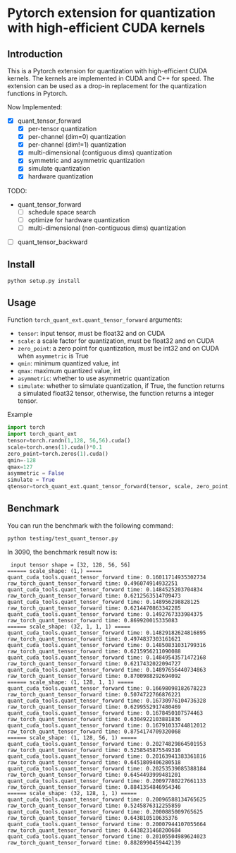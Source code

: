# Pytorch extension for quantization with high-efficient CUDA kernels

## Introduction
This is a Pytorch extension for quantization with high-efficient CUDA kernels. The kernels are implemented in CUDA and C++ for speed. The extension can be used as a drop-in replacement for the quantization functions in Pytorch.

Now Implemented:
- [x] quant_tensor_forward
    - [x] per-tensor quantization
    - [x] per-channel (dim=0) quantization
    - [x] per-channel (dim!=1) quantization
    - [x] multi-dimensional (contiguous dims) quantization
    - [x] symmetric and asymmetric quantization
    - [x] simulate quantization
    - [x] hardware quantization

TODO:
- quant_tensor_forward
    - [ ] schedule space search
    - [ ] optimize for hardware quantization
    - [ ] multi-dimensional (non-contiguous dims) quantization
- [ ] quant_tensor_backward

## Install
```bash
python setup.py install
```

## Usage

Function `torch_quant_ext.quant_tensor_forward` arguments:
- `tensor`: input tensor, must be float32 and on CUDA
- `scale`: a scale factor for quantization, must be float32 and on CUDA
- `zero_point`: a zero point for quantization, must be int32 and on CUDA when `asymmetric` is True
- `qmin`: minimum quantized value, int
- `qmax`: maximum quantized value, int
- `asymmetric`: whether to use asymmetric quantization
- `simulate`: whether to simulate quantization, if True, the function returns a simulated float32 tensor, otherwise, the function returns a integer tensor.

Example
```python
import torch
import torch_quant_ext
tensor=torch.randn(1,128, 56,56).cuda()
scale=torch.ones(1).cuda()*0.1
zero_point=torch.zeros(1).cuda()
qmin=-128
qmax=127
asymmetric = False
simulate = True
qtensor=torch_quant_ext.quant_tensor_forward(tensor, scale, zero_point, qmin, qmax, asymmetric, simulate)
```

## Benchmark

You can run the benchmark with the following command:
```bash
python testing/test_quant_tensor.py
```

In 3090, the benchmark result now is:
```
 input tensor shape = [32, 128, 56, 56]
====== scale_shape: (1,) =====
quant_cuda_tools.quant_tensor_forward time: 0.16011714935302734
raw_torch_quant_tensor_forward time: 0.496074914932251
quant_cuda_tools.quant_tensor_forward time: 0.1484525203704834
raw_torch_quant_tensor_forward time: 0.6212563514709473
quant_cuda_tools.quant_tensor_forward time: 0.148956298828125
raw_torch_quant_tensor_forward time: 0.6214470863342285
quant_cuda_tools.quant_tensor_forward time: 0.1492767333984375
raw_torch_quant_tensor_forward time: 0.869920015335083
====== scale_shape: (32, 1, 1, 1) =====
quant_cuda_tools.quant_tensor_forward time: 0.14829182624816895
raw_torch_quant_tensor_forward time: 0.4974837303161621
quant_cuda_tools.quant_tensor_forward time: 0.14850831031799316
raw_torch_quant_tensor_forward time: 0.6215956211090088
quant_cuda_tools.quant_tensor_forward time: 0.14849543571472168
raw_torch_quant_tensor_forward time: 0.6217432022094727
quant_cuda_tools.quant_tensor_forward time: 0.14897656440734863
raw_torch_quant_tensor_forward time: 0.8700988292694092
====== scale_shape: (1, 128, 1, 1) =====
quant_cuda_tools.quant_tensor_forward time: 0.16698098182678223
raw_torch_quant_tensor_forward time: 0.5074722766876221
quant_cuda_tools.quant_tensor_forward time: 0.16730976104736328
raw_torch_quant_tensor_forward time: 0.6299552917480469
quant_cuda_tools.quant_tensor_forward time: 0.1678450107574463
raw_torch_quant_tensor_forward time: 0.6304922103881836
quant_cuda_tools.quant_tensor_forward time: 0.16791033744812012
raw_torch_quant_tensor_forward time: 0.8754174709320068
====== scale_shape: (1, 128, 56, 1) =====
quant_cuda_tools.quant_tensor_forward time: 0.20274829864501953
raw_torch_quant_tensor_forward time: 0.5258545875549316
quant_cuda_tools.quant_tensor_forward time: 0.20163941383361816
raw_torch_quant_tensor_forward time: 0.6451809406280518
quant_cuda_tools.quant_tensor_forward time: 0.20253539085388184
raw_torch_quant_tensor_forward time: 0.6454493999481201
quant_cuda_tools.quant_tensor_forward time: 0.20097780227661133
raw_torch_quant_tensor_forward time: 0.8841354846954346
====== scale_shape: (32, 128, 1, 1) =====
quant_cuda_tools.quant_tensor_forward time: 0.20096588134765625
raw_torch_quant_tensor_forward time: 0.5245876312255859
quant_cuda_tools.quant_tensor_forward time: 0.2000885009765625
raw_torch_quant_tensor_forward time: 0.643810510635376
quant_cuda_tools.quant_tensor_forward time: 0.20007944107055664
raw_torch_quant_tensor_forward time: 0.6438231468200684
quant_cuda_tools.quant_tensor_forward time: 0.20105504989624023
raw_torch_quant_tensor_forward time: 0.8828990459442139
```